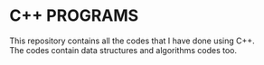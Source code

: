 # C++ PROGRAMS

This repository contains all the codes that I have done using C++.<br>
The codes contain data structures and algorithms codes too.
